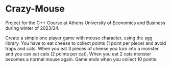 # Crazy-Mouse
Project for the C++ Course at Athens University of Economics and Business during winter of 2023/24.  

Create a simple one player game with mouse character, using the sgg library. You have to eat cheese to collect points (1 point per piece) and avoid traps and cats. When you eat 3 pieces of cheese you turn into a monster and you can eat cats (2 points per cat). When you eat 2 cats monster becomes a normal mouse again. Game ends when you collect 10 points.

